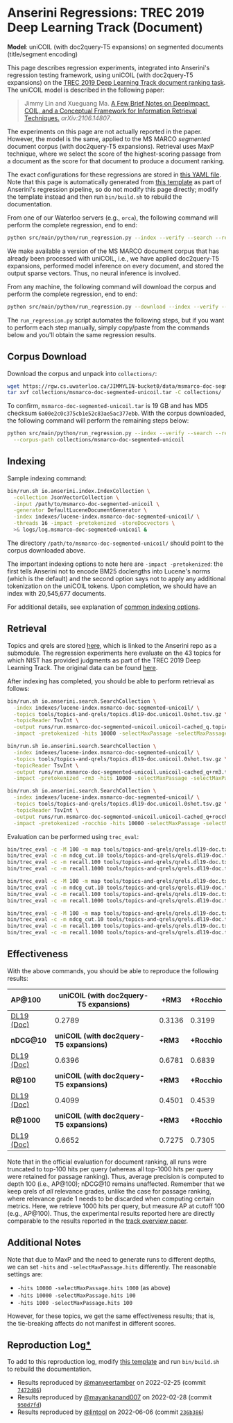 # Anserini Regressions: TREC 2019 Deep Learning Track (Document)

**Model**: uniCOIL (with doc2query-T5 expansions) on segmented documents (title/segment encoding)

This page describes regression experiments, integrated into Anserini's regression testing framework, using uniCOIL (with doc2query-T5 expansions) on the [TREC 2019 Deep Learning Track document ranking task](https://trec.nist.gov/data/deep2019.html).
The uniCOIL model is described in the following paper:

> Jimmy Lin and Xueguang Ma. [A Few Brief Notes on DeepImpact, COIL, and a Conceptual Framework for Information Retrieval Techniques.](https://arxiv.org/abs/2106.14807) _arXiv:2106.14807_.

The experiments on this page are not actually reported in the paper.
However, the model is the same, applied to the MS MARCO _segmented_ document corpus (with doc2query-T5 expansions).
Retrieval uses MaxP technique, where we select the score of the highest-scoring passage from a document as the score for that document to produce a document ranking.

The exact configurations for these regressions are stored in [this YAML file](../../src/main/resources/regression/dl19-doc-segmented.unicoil.yaml).
Note that this page is automatically generated from [this template](../../src/main/resources/docgen/templates/dl19-doc-segmented.unicoil.template) as part of Anserini's regression pipeline, so do not modify this page directly; modify the template instead and then run `bin/build.sh` to rebuild the documentation.

From one of our Waterloo servers (e.g., `orca`), the following command will perform the complete regression, end to end:

```bash
python src/main/python/run_regression.py --index --verify --search --regression dl19-doc-segmented.unicoil
```

We make available a version of the MS MARCO document corpus that has already been processed with uniCOIL, i.e., we have applied doc2query-T5 expansions, performed model inference on every document, and stored the output sparse vectors.
Thus, no neural inference is involved.

From any machine, the following command will download the corpus and perform the complete regression, end to end:

```bash
python src/main/python/run_regression.py --download --index --verify --search --regression dl19-doc-segmented.unicoil
```

The `run_regression.py` script automates the following steps, but if you want to perform each step manually, simply copy/paste from the commands below and you'll obtain the same regression results.

## Corpus Download

Download the corpus and unpack into `collections/`:

```bash
wget https://rgw.cs.uwaterloo.ca/JIMMYLIN-bucket0/data/msmarco-doc-segmented-unicoil.tar -P collections/
tar xvf collections/msmarco-doc-segmented-unicoil.tar -C collections/
```

To confirm, `msmarco-doc-segmented-unicoil.tar` is 19 GB and has MD5 checksum `6a00e2c0c375cb1e52c83ae5ac377ebb`.
With the corpus downloaded, the following command will perform the remaining steps below:

```bash
python src/main/python/run_regression.py --index --verify --search --regression dl19-doc-segmented.unicoil \
  --corpus-path collections/msmarco-doc-segmented-unicoil
```

## Indexing

Sample indexing command:

```bash
bin/run.sh io.anserini.index.IndexCollection \
  -collection JsonVectorCollection \
  -input /path/to/msmarco-doc-segmented-unicoil \
  -generator DefaultLuceneDocumentGenerator \
  -index indexes/lucene-index.msmarco-doc-segmented-unicoil/ \
  -threads 16 -impact -pretokenized -storeDocvectors \
  >& logs/log.msmarco-doc-segmented-unicoil &
```

The directory `/path/to/msmarco-doc-segmented-unicoil/` should point to the corpus downloaded above.

The important indexing options to note here are `-impact -pretokenized`: the first tells Anserini not to encode BM25 doclengths into Lucene's norms (which is the default) and the second option says not to apply any additional tokenization on the uniCOIL tokens.
Upon completion, we should have an index with 20,545,677 documents.

For additional details, see explanation of [common indexing options](../../docs/common-indexing-options.md).

## Retrieval

Topics and qrels are stored [here](https://github.com/castorini/anserini-tools/tree/master/topics-and-qrels), which is linked to the Anserini repo as a submodule.
The regression experiments here evaluate on the 43 topics for which NIST has provided judgments as part of the TREC 2019 Deep Learning Track.
The original data can be found [here](https://trec.nist.gov/data/deep2019.html).

After indexing has completed, you should be able to perform retrieval as follows:

```bash
bin/run.sh io.anserini.search.SearchCollection \
  -index indexes/lucene-index.msmarco-doc-segmented-unicoil/ \
  -topics tools/topics-and-qrels/topics.dl19-doc.unicoil.0shot.tsv.gz \
  -topicReader TsvInt \
  -output runs/run.msmarco-doc-segmented-unicoil.unicoil-cached_q.topics.dl19-doc.unicoil.0shot.txt \
  -impact -pretokenized -hits 10000 -selectMaxPassage -selectMaxPassage.delimiter "#" -selectMaxPassage.hits 1000 &

bin/run.sh io.anserini.search.SearchCollection \
  -index indexes/lucene-index.msmarco-doc-segmented-unicoil/ \
  -topics tools/topics-and-qrels/topics.dl19-doc.unicoil.0shot.tsv.gz \
  -topicReader TsvInt \
  -output runs/run.msmarco-doc-segmented-unicoil.unicoil-cached_q+rm3.topics.dl19-doc.unicoil.0shot.txt \
  -impact -pretokenized -rm3 -hits 10000 -selectMaxPassage -selectMaxPassage.delimiter "#" -selectMaxPassage.hits 1000 &

bin/run.sh io.anserini.search.SearchCollection \
  -index indexes/lucene-index.msmarco-doc-segmented-unicoil/ \
  -topics tools/topics-and-qrels/topics.dl19-doc.unicoil.0shot.tsv.gz \
  -topicReader TsvInt \
  -output runs/run.msmarco-doc-segmented-unicoil.unicoil-cached_q+rocchio.topics.dl19-doc.unicoil.0shot.txt \
  -impact -pretokenized -rocchio -hits 10000 -selectMaxPassage -selectMaxPassage.delimiter "#" -selectMaxPassage.hits 1000 &
```

Evaluation can be performed using `trec_eval`:

```bash
bin/trec_eval -c -M 100 -m map tools/topics-and-qrels/qrels.dl19-doc.txt runs/run.msmarco-doc-segmented-unicoil.unicoil-cached_q.topics.dl19-doc.unicoil.0shot.txt
bin/trec_eval -c -m ndcg_cut.10 tools/topics-and-qrels/qrels.dl19-doc.txt runs/run.msmarco-doc-segmented-unicoil.unicoil-cached_q.topics.dl19-doc.unicoil.0shot.txt
bin/trec_eval -c -m recall.100 tools/topics-and-qrels/qrels.dl19-doc.txt runs/run.msmarco-doc-segmented-unicoil.unicoil-cached_q.topics.dl19-doc.unicoil.0shot.txt
bin/trec_eval -c -m recall.1000 tools/topics-and-qrels/qrels.dl19-doc.txt runs/run.msmarco-doc-segmented-unicoil.unicoil-cached_q.topics.dl19-doc.unicoil.0shot.txt

bin/trec_eval -c -M 100 -m map tools/topics-and-qrels/qrels.dl19-doc.txt runs/run.msmarco-doc-segmented-unicoil.unicoil-cached_q+rm3.topics.dl19-doc.unicoil.0shot.txt
bin/trec_eval -c -m ndcg_cut.10 tools/topics-and-qrels/qrels.dl19-doc.txt runs/run.msmarco-doc-segmented-unicoil.unicoil-cached_q+rm3.topics.dl19-doc.unicoil.0shot.txt
bin/trec_eval -c -m recall.100 tools/topics-and-qrels/qrels.dl19-doc.txt runs/run.msmarco-doc-segmented-unicoil.unicoil-cached_q+rm3.topics.dl19-doc.unicoil.0shot.txt
bin/trec_eval -c -m recall.1000 tools/topics-and-qrels/qrels.dl19-doc.txt runs/run.msmarco-doc-segmented-unicoil.unicoil-cached_q+rm3.topics.dl19-doc.unicoil.0shot.txt

bin/trec_eval -c -M 100 -m map tools/topics-and-qrels/qrels.dl19-doc.txt runs/run.msmarco-doc-segmented-unicoil.unicoil-cached_q+rocchio.topics.dl19-doc.unicoil.0shot.txt
bin/trec_eval -c -m ndcg_cut.10 tools/topics-and-qrels/qrels.dl19-doc.txt runs/run.msmarco-doc-segmented-unicoil.unicoil-cached_q+rocchio.topics.dl19-doc.unicoil.0shot.txt
bin/trec_eval -c -m recall.100 tools/topics-and-qrels/qrels.dl19-doc.txt runs/run.msmarco-doc-segmented-unicoil.unicoil-cached_q+rocchio.topics.dl19-doc.unicoil.0shot.txt
bin/trec_eval -c -m recall.1000 tools/topics-and-qrels/qrels.dl19-doc.txt runs/run.msmarco-doc-segmented-unicoil.unicoil-cached_q+rocchio.topics.dl19-doc.unicoil.0shot.txt
```

## Effectiveness

With the above commands, you should be able to reproduce the following results:

| **AP@100**                                                                                                   | **uniCOIL (with doc2query-T5 expansions)**| **+RM3**  | **+Rocchio**|
|:-------------------------------------------------------------------------------------------------------------|-----------|-----------|-----------|
| [DL19 (Doc)](https://trec.nist.gov/data/deep2019.html)                                                       | 0.2789    | 0.3136    | 0.3199    |
| **nDCG@10**                                                                                                  | **uniCOIL (with doc2query-T5 expansions)**| **+RM3**  | **+Rocchio**|
| [DL19 (Doc)](https://trec.nist.gov/data/deep2019.html)                                                       | 0.6396    | 0.6781    | 0.6839    |
| **R@100**                                                                                                    | **uniCOIL (with doc2query-T5 expansions)**| **+RM3**  | **+Rocchio**|
| [DL19 (Doc)](https://trec.nist.gov/data/deep2019.html)                                                       | 0.4099    | 0.4501    | 0.4539    |
| **R@1000**                                                                                                   | **uniCOIL (with doc2query-T5 expansions)**| **+RM3**  | **+Rocchio**|
| [DL19 (Doc)](https://trec.nist.gov/data/deep2019.html)                                                       | 0.6652    | 0.7275    | 0.7305    |

Note that in the official evaluation for document ranking, all runs were truncated to top-100 hits per query (whereas all top-1000 hits per query were retained for passage ranking).
Thus, average precision is computed to depth 100 (i.e., AP@100); nDCG@10 remains unaffected.
Remember that we keep qrels of _all_ relevance grades, unlike the case for passage ranking, where relevance grade 1 needs to be discarded when computing certain metrics.
Here, we retrieve 1000 hits per query, but measure AP at cutoff 100 (e.g., AP@100).
Thus, the experimental results reported here are directly comparable to the results reported in the [track overview paper](https://arxiv.org/abs/2003.07820).

## Additional Notes

Note that due to MaxP and the need to generate runs to different depths, we can set `-hits` and `-selectMaxPassage.hits` differently.
The reasonable settings are:

+ `-hits 10000 -selectMaxPassage.hits 1000` (as above)
+ `-hits 10000 -selectMaxPassage.hits 100`
+ `-hits 1000 -selectMaxPassage.hits 100`

However, for these topics, we get the same effectiveness results; that is, the tie-breaking affects do not manifest in different scores.

## Reproduction Log[*](../../docs/reproducibility.md)

To add to this reproduction log, modify [this template](../../src/main/resources/docgen/templates/dl19-doc-segmented.unicoil.template) and run `bin/build.sh` to rebuild the documentation.

+ Results reproduced by [@manveertamber](https://github.com/manveertamber) on 2022-02-25 (commit [`7472d86`](https://github.com/castorini/anserini/commit/7472d862c7311bc8bbd30655c940d6396e27c223))
+ Results reproduced by [@mayankanand007](https://github.com/mayankanand007) on 2022-02-28 (commit [`950d7fd`](https://github.com/castorini/anserini/commit/950d7fd88dbb87f39e9c1f6ccf9e41cbb6f04f36))
+ Results reproduced by [@lintool](https://github.com/lintool) on 2022-06-06 (commit [`236b386`](https://github.com/castorini/anserini/commit/236b386ddc11d292b4b736162b59488a02236d6c))
